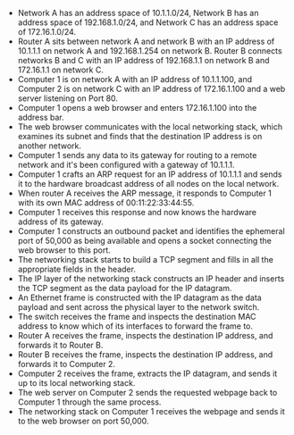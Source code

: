 - Network A has an address space of 10.1.1.0/24, Network B has an address space of 192.168.1.0/24, and Network C has an address space of 172.16.1.0/24.
- Router A sits between network A and network B with an IP address of 10.1.1.1 on network A and 192.168.1.254 on network B. Router B connects networks B and C with an IP address of 192.168.1.1 on network B and 172.16.1.1 on network C.
- Computer 1 is on network A with an IP address of 10.1.1.100, and Computer 2 is on network C with an IP address of 172.16.1.100 and a web server listening on Port 80.
- Computer 1 opens a web browser and enters 172.16.1.100 into the address bar.
- The web browser communicates with the local networking stack, which examines its subnet and finds that the destination IP address is on another network.
- Computer 1 sends any data to its gateway for routing to a remote network and it's been configured with a gateway of 10.1.1.1.
- Computer 1 crafts an ARP request for an IP address of 10.1.1.1 and sends it to the hardware broadcast address of all nodes on the local network.
- When router A receives the ARP message, it responds to Computer 1 with its own MAC address of 00:11:22:33:44:55.
- Computer 1 receives this response and now knows the hardware address of its gateway.
- Computer 1 constructs an outbound packet and identifies the ephemeral port of 50,000 as being available and opens a socket connecting the web browser to this port.
- The networking stack starts to build a TCP segment and fills in all the appropriate fields in the header.
- The IP layer of the networking stack constructs an IP header and inserts the TCP segment as the data payload for the IP datagram.
- An Ethernet frame is constructed with the IP datagram as the data payload and sent across the physical layer to the network switch.
- The switch receives the frame and inspects the destination MAC address to know which of its interfaces to forward the frame to.
- Router A receives the frame, inspects the destination IP address, and forwards it to Router B.
- Router B receives the frame, inspects the destination IP address, and forwards it to Computer 2.
- Computer 2 receives the frame, extracts the IP datagram, and sends it up to its local networking stack.
- The web server on Computer 2 sends the requested webpage back to Computer 1 through the same process.
- The networking stack on Computer 1 receives the webpage and sends it to the web browser on port 50,000.